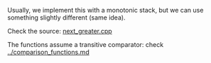 Usually, we implement this with a monotonic stack, but we can use something slightly different (same idea).

Check the source: [next_greater.cpp](next_greater.cpp)

The functions assume a transitive comparator: check [../comparison_functions.md](../comparison_functions.md)
